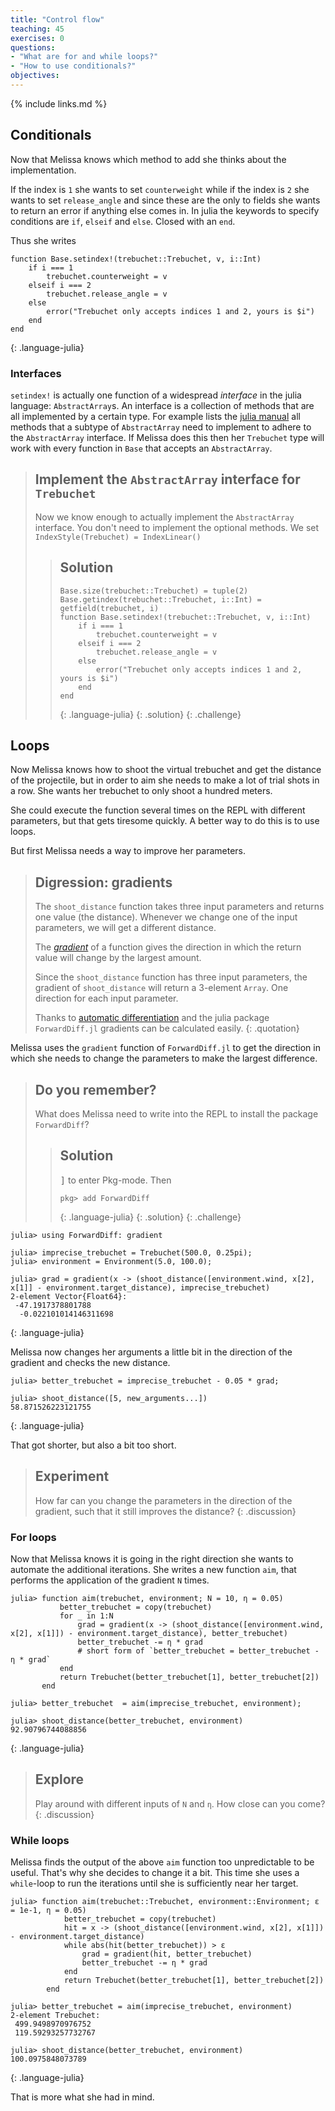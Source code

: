 ```yaml
---
title: "Control flow"
teaching: 45
exercises: 0
questions:
- "What are for and while loops?"
- "How to use conditionals?"
objectives:
---
```


{% include links.md %}

## Conditionals

Now that Melissa knows which method to add she thinks about the implementation.

If the index is `1` she wants to set `counterweight` while if the index is `2` she wants to set `release_angle` and since these are the only to fields she wants to return an error if anything else comes in.
In julia the keywords to specify conditions are `if`, `elseif` and `else`.
Closed with an `end`.

Thus she writes
~~~
function Base.setindex!(trebuchet::Trebuchet, v, i::Int)
    if i === 1
        trebuchet.counterweight = v
    elseif i === 2
        trebuchet.release_angle = v
    else
        error("Trebuchet only accepts indices 1 and 2, yours is $i")
    end
end
~~~
{: .language-julia}

### Interfaces

`setindex!` is actually one function of a widespread _interface_ in the julia language: `AbstractArray`s.
An interface is a collection of methods that are all implemented by a certain type.
For example lists the [julia manual](https://docs.julialang.org/en/v1/manual/interfaces/#man-interface-array) all methods that a subtype of `AbstractArray` need to implement to adhere to the `AbstractArray` interface.
If Melissa does this then her `Trebuchet` type will work with every function in `Base` that accepts an `AbstractArray`.

> ## Implement the `AbstractArray` interface for `Trebuchet`
> Now we know enough to actually implement the `AbstractArray` interface.
> You don't need to implement the optional methods.
> We set `IndexStyle(Trebuchet) = IndexLinear()`
>
>> ## Solution
>> ~~~
>> Base.size(trebuchet::Trebuchet) = tuple(2)
>> Base.getindex(trebuchet::Trebuchet, i::Int) = getfield(trebuchet, i)
>> function Base.setindex!(trebuchet::Trebuchet, v, i::Int)
>>     if i === 1
>>         trebuchet.counterweight = v
>>     elseif i === 2
>>         trebuchet.release_angle = v
>>     else
>>         error("Trebuchet only accepts indices 1 and 2, yours is $i")
>>     end
>> end
>> ~~~
>>{: .language-julia}
>{: .solution}
{: .challenge}


## Loops

Now Melissa knows how to shoot the virtual trebuchet and get the distance of the projectile, but in order to aim she needs to make a lot of trial shots in a row.
She wants her trebuchet to only shoot a hundred meters.

She could execute the function several times on the REPL with different parameters, but that gets tiresome quickly.
A better way to do this is to use loops.

But first Melissa needs a way to improve her parameters.

> ## Digression: gradients
> The `shoot_distance` function takes three input parameters and returns one value (the distance).
> Whenever we change one of the input parameters, we will get a different distance.
>
> The [_gradient_](https://en.wikipedia.org/wiki/Gradient) of a function gives the direction in which the return value will change by the largest amount.
>
> Since the `shoot_distance` function has three input parameters, the gradient of `shoot_distance` will return a 3-element `Array`.
> One direction for each input parameter.
>
> Thanks to [automatic differentiation](https://en.wikipedia.org/wiki/Automatic_differentiation) and the julia package `ForwardDiff.jl` gradients can be calculated easily.
{: .quotation}

Melissa uses the `gradient` function of `ForwardDiff.jl` to get the direction in which she needs to change the parameters to make the largest difference.

> ## Do you remember?
> What does Melissa need to write into the REPL to install the package `ForwardDiff`?
>
>> ## Solution
>> <kbd>]</kbd> to enter Pkg-mode.
>> Then
>> ~~~
>> pkg> add ForwardDiff
>> ~~~
>> {: .language-julia}
>{: .solution}
{: .challenge}

<!-- TODO: can we get promotion to Trebuchet here? -->
<!-- so we can write
julia> grad = gradient(x -> (shoot_distance(x, environment) - environment.target_distance), imprecise_trebuchet) -->
~~~
julia> using ForwardDiff: gradient

julia> imprecise_trebuchet = Trebuchet(500.0, 0.25pi);
julia> environment = Environment(5.0, 100.0);

julia> grad = gradient(x -> (shoot_distance([environment.wind, x[2], x[1]] - environment.target_distance), imprecise_trebuchet)
2-element Vector{Float64}:
 -47.1917378801788
  -0.022101014146311698
~~~
{: .language-julia}

Melissa now changes her arguments a little bit in the direction of the gradient and checks the new distance.

<!-- TODO: can we get promotion to Trebuchet here? -->
~~~
julia> better_trebuchet = imprecise_trebuchet - 0.05 * grad;

julia> shoot_distance([5, new_arguments...])
58.871526223121755
~~~
{: .language-julia}

That got shorter, but also a bit too short.

> ## Experiment
> How far can you change the parameters in the direction of the gradient, such that it still improves the distance?
{: .discussion}

### For loops

Now that Melissa knows it is going in the right direction she wants to automate the additional iterations.
She writes a new function `aim`, that performs the application of the gradient `N` times.
~~~
julia> function aim(trebuchet, environment; N = 10, η = 0.05)
           better_trebuchet = copy(trebuchet)
           for _ in 1:N
               grad = gradient(x -> (shoot_distance([environment.wind, x[2], x[1]]) - environment.target_distance), better_trebuchet)
               better_trebuchet -= η * grad
               # short form of `better_trebuchet = better_trebuchet - η * grad`
           end
           return Trebuchet(better_trebuchet[1], better_trebuchet[2])
       end

julia> better_trebuchet  = aim(imprecise_trebuchet, environment);

julia> shoot_distance(better_trebuchet, environment)
92.90796744088856
~~~
{: .language-julia}

> ## Explore
> Play around with different inputs of `N` and `η`.
> How close can you come?
{: .discussion}

### While loops

Melissa finds the output of the above `aim` function too unpredictable to be useful.
That's why she decides to change it a bit.
This time she uses a `while`-loop to run the iterations until she is sufficiently near her target.

~~~
julia> function aim(trebuchet::Trebuchet, environment::Environment; ε = 1e-1, η = 0.05)
            better_trebuchet = copy(trebuchet)
            hit = x -> (shoot_distance([environment.wind, x[2], x[1]]) - environment.target_distance)
            while abs(hit(better_trebuchet)) > ε
                grad = gradient(hit, better_trebuchet)
                better_trebuchet -= η * grad
            end
            return Trebuchet(better_trebuchet[1], better_trebuchet[2])
        end

julia> better_trebuchet = aim(imprecise_trebuchet, environment)
2-element Trebuchet:
 499.9498970976752
 119.59293257732767

julia> shoot_distance(better_trebuchet, environment)
100.0975848073789
~~~
{: .language-julia}

That is more what she had in mind.
